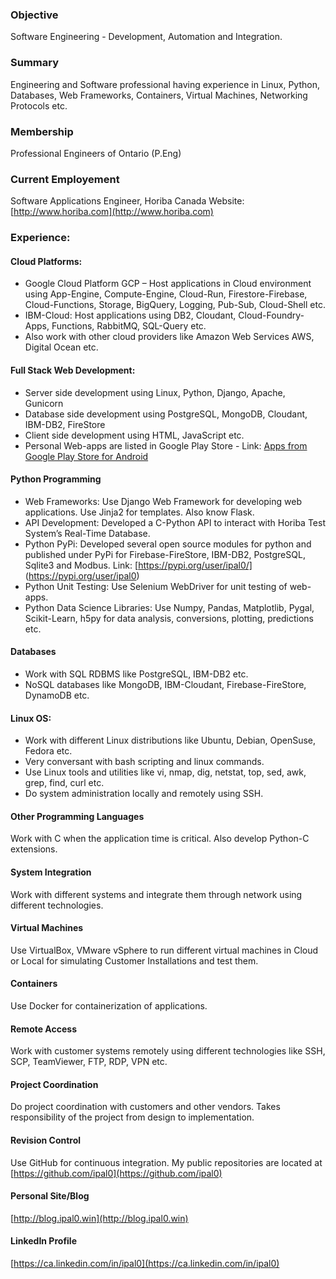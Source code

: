 ### Objective 
Software Engineering - Development, Automation and Integration.

### Summary
Engineering and Software professional having experience in Linux, Python, Databases, Web Frameworks, Containers, Virtual Machines, Networking Protocols etc.

### Membership
Professional Engineers of Ontario (P.Eng)

### Current Employement
Software Applications Engineer, Horiba Canada
Website: [http://www.horiba.com](http://www.horiba.com)

### Experience: 

#### Cloud Platforms:
- Google Cloud Platform GCP – Host applications in Cloud environment using App-Engine, Compute-Engine, Cloud-Run, Firestore-Firebase, Cloud-Functions, Storage, BigQuery, Logging, Pub-Sub, Cloud-Shell etc.
- IBM-Cloud: Host applications using DB2, Cloudant, Cloud-Foundry-Apps, Functions, RabbitMQ, SQL-Query etc.
- Also work with other cloud providers like Amazon Web Services AWS, Digital Ocean etc.

#### Full Stack Web Development:
- Server side development using Linux, Python, Django, Apache, Gunicorn
- Database side development using PostgreSQL, MongoDB, Cloudant, IBM-DB2, FireStore
- Client side development using HTML, JavaScript etc.
- Personal Web-apps are listed in Google Play Store - Link: [Apps from Google Play Store for Android](https://play.google.com/store/search?q=pub%3APal&c=apps)

#### Python Programming
- Web Frameworks: Use Django Web Framework for developing web applications. Use Jinja2 for templates. Also know Flask.
- API Development: Developed a C-Python API to interact with Horiba Test System’s Real-Time Database.
- Python PyPi: Developed several open source modules for python and published under PyPi for Firebase-FireStore, IBM-DB2, PostgreSQL, Sqlite3 and Modbus.  Link: [https://pypi.org/user/ipal0/] (https://pypi.org/user/ipal0)
- Python Unit Testing: Use Selenium WebDriver for  unit testing of web-apps.
- Python Data Science Libraries: Use Numpy, Pandas, Matplotlib, Pygal, Scikit-Learn, h5py for data analysis, conversions, plotting, predictions etc.

#### Databases 
- Work with SQL RDBMS like PostgreSQL, IBM-DB2 etc.
- NoSQL databases like MongoDB, IBM-Cloudant, Firebase-FireStore, DynamoDB etc.

#### Linux OS:
- Work with different Linux distributions like Ubuntu, Debian, OpenSuse, Fedora etc.
- Very conversant with bash scripting and linux commands.
- Use Linux tools and utilities like vi, nmap, dig, netstat, top, sed, awk, grep, find, curl etc.
- Do system administration locally and remotely using SSH.

#### Other Programming Languages
Work with C when the application time is critical. Also develop Python-C extensions.

#### System Integration 
Work with different systems and integrate them through network using different technologies.

#### Virtual Machines 
Use VirtualBox, VMware vSphere to run different virtual machines in Cloud or Local for simulating Customer Installations and test them.

#### Containers
Use Docker for containerization of applications.

#### Remote Access
Work with customer systems remotely using different technologies like SSH, SCP, TeamViewer, FTP, RDP, VPN etc.

#### Project Coordination
Do project coordination with customers and other vendors. Takes responsibility of the project from design to implementation.

#### Revision Control
Use GitHub for continuous integration. My public repositories are located at [https://github.com/ipal0](https://github.com/ipal0) 

#### Personal Site/Blog
[http://blog.ipal0.win](http://blog.ipal0.win)

#### LinkedIn Profile
[https://ca.linkedin.com/in/ipal0](https://ca.linkedin.com/in/ipal0)

